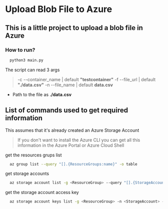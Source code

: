 # Upload Blob File to Azure

## This is a little project to upload a blob file in Azure

### How to run?

```bash
  python3 main.py
```

The script can read 3 args

> -c --container_name  | default **"testcontainer"**
> -f --file_url  | default **"./data.csv"**
> -n --file_name  | default **data.csv**

- Path to the file as **./data.csv**

## List of commands used to get required information

This assumes that it's already created an Azure Storage Account

> If you don't want to install the Azure CLI you can get all this information in the Azure Portal or Azure Cloud Shell

get the resources grups list

```bash
  az group list --query "[].{ResourceGroups:name}" -o table
```

get storage accounts

```bash
  az storage account list -g <ResourceGroup> --query "[].{StorageAccounts:name}" -o table
```

get the storage account access key

```bash
  az storage account keys list -g <ResourceGroup> -n <StorageAccount> -o table
```
